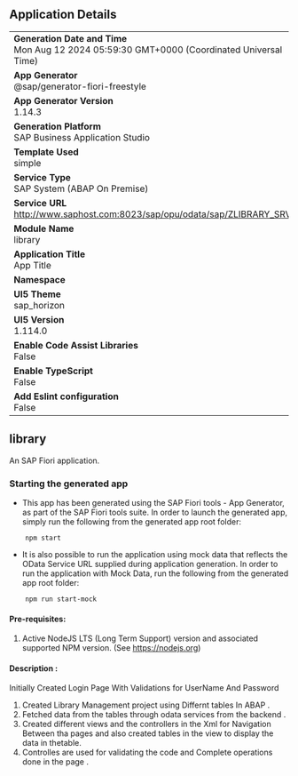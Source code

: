 ## Application Details
|               |
| ------------- |
|**Generation Date and Time**<br>Mon Aug 12 2024 05:59:30 GMT+0000 (Coordinated Universal Time)|
|**App Generator**<br>@sap/generator-fiori-freestyle|
|**App Generator Version**<br>1.14.3|
|**Generation Platform**<br>SAP Business Application Studio|
|**Template Used**<br>simple|
|**Service Type**<br>SAP System (ABAP On Premise)|
|**Service URL**<br>http://www.saphost.com:8023/sap/opu/odata/sap/ZLIBRARY_SRV|
|**Module Name**<br>library|
|**Application Title**<br>App Title|
|**Namespace**<br>|
|**UI5 Theme**<br>sap_horizon|
|**UI5 Version**<br>1.114.0|
|**Enable Code Assist Libraries**<br>False|
|**Enable TypeScript**<br>False|
|**Add Eslint configuration**<br>False|

## library

An SAP Fiori application.

### Starting the generated app

-   This app has been generated using the SAP Fiori tools - App Generator, as part of the SAP Fiori tools suite.  In order to launch the generated app, simply run the following from the generated app root folder:

```
    npm start
```

- It is also possible to run the application using mock data that reflects the OData Service URL supplied during application generation.  In order to run the application with Mock Data, run the following from the generated app root folder:

```
    npm run start-mock
```

#### Pre-requisites:

1. Active NodeJS LTS (Long Term Support) version and associated supported NPM version.  (See https://nodejs.org)


#### Description :
Initially Created Login Page With Validations for UserName And Password
1. Created Library Management project using Differnt tables In ABAP  .
2. Fetched data from the tables through odata services from the backend .
3. Created different views and the controllers in the Xml for Navigation Between tha pages and also created tables in the view to display the data in thetable.
4. Controlles are used for validating the code and Complete operations done in the page .
 
